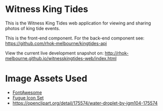 Witness King Tides
==================

This is the Witness King Tides web application for viewing and sharing photos of king tide events.

This is the front-end component. For the back-end component see: https://github.com/rhok-melbourne/kingtides-api

View the current live development snapshot on: http://rhok-melbourne.github.io/witnesskingtides-web/index.html

Image Assets Used
=================

 * [FontAwesome](http://fontawesome.io/)
 * [Fugue Icon Set](http://p.yusukekamiyamane.com/)
 * https://openclipart.org/detail/175574/water-droplet-by-jgm104-175574